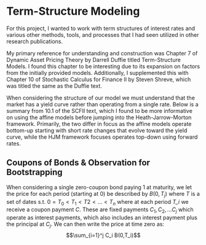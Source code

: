# Term-Structure Modeling

For this project, I wanted to work with term structures of interest rates and various other methods, tools, and processes that I had seen utilized in other research publications.

My primary reference for understanding and construction was Chapter 7 of Dynamic Asset Pricing Theory by Darrell Duffie titled Term-Structure Models. I found this chapter to be interesting due to its expansion on factors from the initially provided models. Additionally, I supplemented this with Chapter 10 of Stochastic Calculus for Finance II by Steven Shreve, which was titled the same as the Duffie text.

When considering the structure of our model we must understand that the market has a yield curve rather than operating from a single rate. Below is a summary from 10.1 of the SCFII text, which I found to be more informative on using the affine models before jumping into the Heath-Jarrow-Morton framework. Primarily, the two differ in focus as the affine models operate bottom-up starting with short rate changes that evolve toward the yield curve, while the HJM framework focuses operates top-down using forward rates.

## Coupons of Bonds & Observation for Bootstrapping

When considering a single zero-coupon bond paying 1 at maturity, we let the price for each period (starting at 0) be described by $B(0,T_j)$ where *T* is a set of dates s.t. $0=T_0 < T_1 < T2 < ... <T_n$ where at each period *T_i* we receive a coupon payment *C*. These are fixed payments $C_1,C_2,...C_j$ which operate as interest payments, which also includes an interest payment plus the principal at $C_j$. We can then write the price at time zero as:
$$\sum_{i=1}^j C_i B(0,T_i)$$

